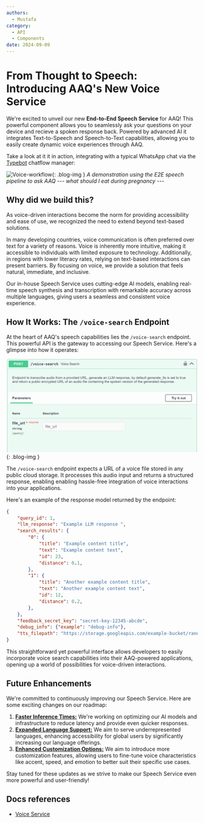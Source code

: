 ```yaml
---
authors:
  - Mustafa
category:
  - API
  - Components
date: 2024-09-09
---
```


# From Thought to Speech: Introducing AAQ's New Voice Service

We're excited to unveil our new **End-to-End Speech Service** for AAQ! This powerful component allows you to seamlessly ask your questions on your device and recieve a spoken response back. Powered by advanced AI it integrates Text-to-Speech and Speech-to-Text capabilities, allowing you to easily create dynamic voice experiences through AAQ.

<!-- more -->

Take a look at it it in action, integrating with a typical WhatsApp chat via the [Typebot](https://typebot.io/) chatflow manager:

![Voice-workflow](../images/voice-workflow.gif){: .blog-img }
*A demonstration using the E2E speech pipeline to ask AAQ --- what should I eat during pregnancy ---*

## **Why did we build this?**

As voice-driven interactions become the norm for providing accessibility and ease of use, we recognized the need to extend beyond text-based solutions.

In many developing countries, voice communication is often preferred over text for a variety of reasons. Voice is inherently more intuitive, making it accessible to individuals with limited exposure to technology. Additionally, in regions with lower literacy rates, relying on text-based interactions can present barriers. By focusing on voice, we provide a solution that feels natural, immediate, and inclusive.

Our in-house Speech Service uses cutting-edge AI models, enabling real-time speech synthesis and transcription with remarkable accuracy across multiple languages, giving users a seamless and consistent voice experience.

## **How It Works: The `/voice-search` Endpoint**

At the heart of AAQ's speech capabilities lies the `/voice-search` endpoint. This powerful API is the gateway to accessing our Speech Service. Here's a glimpse into how it operates:

![/voice-search-endpoint](../images/voice-search.png){: .blog-img }

The `/voice-search` endpoint expects a URL of a voice file stored in any public cloud storage. It processes this audio input and returns a structured response, enabling enabling hassle-free integration of voice interactions into your applications.

Here's an example of the response model returned by the endpoint:

```json
{
    "query_id": 1,
    "llm_response": "Example LLM response ",
    "search_results": {
        "0": {
            "title": "Example content title",
            "text": "Example content text",
            "id": 23,
            "distance": 0.1,
        },
        "1": {
            "title": "Another example content title",
            "text": "Another example content text",
            "id": 12,
            "distance": 0.2,
        },
    },
    "feedback_secret_key": "secret-key-12345-abcde",
    "debug_info": {"example": "debug-info"},
    "tts_filepath": "https://storage.googleapis.com/example-bucket/random_uuid_filename.mp3"
}
```

This straightforward yet powerful interface allows developers to easily incorporate voice search capabilities into their AAQ-powered applications, opening up a world of possibilities for voice-driven interactions.

## **Future Enhancements**

We're committed to continuously improving our Speech Service. Here are some exciting changes on our roadmap:

1. **<u>Faster Inference Times:</u>** We're working on optimizing our AI models and infrastructure to reduce latency and provide even quicker responses.
2. **<u>Expanded Language Support:</u>** We aim to serve underrepresented languages, enhancing accessibility for global users by significantly increasing our language offerings.
3. **<u>Enhanced Customization Options:</u>** We aim to introduce more customization features, allowing users to fine-tune voice characteristics like accent, speed, and emotion to better suit their specific use cases.

Stay tuned for these updates as we strive to make our Speech Service even more powerful and user-friendly!

## **Docs references**

- [Voice Service](../../components/voice-service/index.md)
